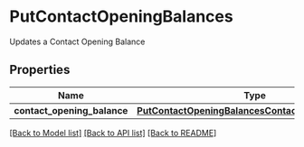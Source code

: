 # PutContactOpeningBalances

Updates a Contact Opening Balance
## Properties
Name | Type | Description | Notes
------------ | ------------- | ------------- | -------------
**contact_opening_balance** | [**PutContactOpeningBalancesContactOpeningBalance**](PutContactOpeningBalancesContactOpeningBalance.md) |  | [optional] 

[[Back to Model list]](../README.md#documentation-for-models) [[Back to API list]](../README.md#documentation-for-api-endpoints) [[Back to README]](../README.md)


